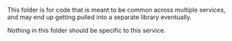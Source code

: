 This folder is for code that is meant to be common across multiple services, and may end up getting pulled into a separate library eventually.

Nothing in this folder should be specific to this service.
